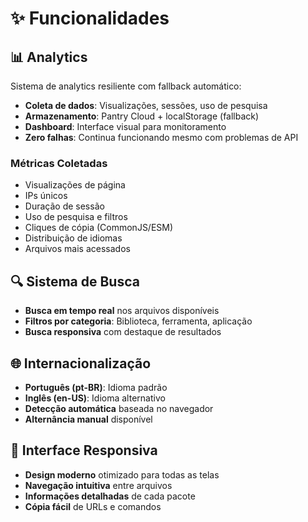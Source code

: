 # ✨ Funcionalidades

## 📊 Analytics

Sistema de analytics resiliente com fallback automático:

- **Coleta de dados**: Visualizações, sessões, uso de pesquisa
- **Armazenamento**: Pantry Cloud + localStorage (fallback)
- **Dashboard**: Interface visual para monitoramento
- **Zero falhas**: Continua funcionando mesmo com problemas de API

### Métricas Coletadas

- Visualizações de página
- IPs únicos
- Duração de sessão
- Uso de pesquisa e filtros
- Cliques de cópia (CommonJS/ESM)
- Distribuição de idiomas
- Arquivos mais acessados

## 🔍 Sistema de Busca

- **Busca em tempo real** nos arquivos disponíveis
- **Filtros por categoria**: Biblioteca, ferramenta, aplicação
- **Busca responsiva** com destaque de resultados

## 🌐 Internacionalização

- **Português (pt-BR)**: Idioma padrão
- **Inglês (en-US)**: Idioma alternativo
- **Detecção automática** baseada no navegador
- **Alternância manual** disponível

## 📱 Interface Responsiva

- **Design moderno** otimizado para todas as telas
- **Navegação intuitiva** entre arquivos
- **Informações detalhadas** de cada pacote
- **Cópia fácil** de URLs e comandos
